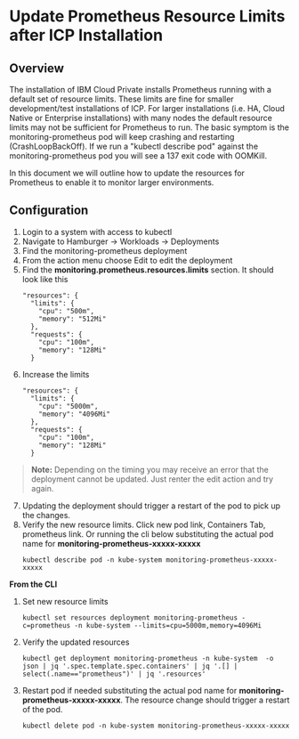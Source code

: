 Update Prometheus Resource Limits after ICP Installation
=============================================

## Overview
The installation of IBM Cloud Private installs Prometheus running with a default set of resource limits. These limits are fine for smaller 
development/test installations of ICP. For larger installations (i.e. HA, Cloud Native or Enterprise installations) with many nodes the 
default resource limits may not be sufficient for Prometheus to run. The basic symptom is the monitoring-prometheus pod will keep crashing 
and restarting (CrashLoopBackOff). If we run a "kubectl describe pod" against the monitoring-prometheus pod you will see a 137 exit code
with OOMKill.

In this document we will outline how to update the resources for Prometheus to enable it to monitor larger environments.


Configuration
------------

1.  Login to a system with access to kubectl
2.  Navigate to Hamburger -> Workloads -> Deployments
3.  Find the monitoring-prometheus deployment
4.  From the action menu choose Edit to edit the deployment
5.  Find the **monitoring.prometheus.resources.limits** section. It should look like this
    ```  
    "resources": {
      "limits": {
        "cpu": "500m",
        "memory": "512Mi"
      },
      "requests": {
        "cpu": "100m",
        "memory": "128Mi"
      }
    ```
6.  Increase the limits
    ```
    "resources": {
      "limits": {
        "cpu": "5000m",
        "memory": "4096Mi"
      },
      "requests": {
        "cpu": "100m",
        "memory": "128Mi"
      }
    ```
> **Note:** Depending on the timing you may receive an error that the deployment cannot be updated. Just renter the edit action and try again.
	
7. Updating the deployment should trigger a restart of the pod to pick up the changes. 
8. Verify the new resource limits. Click new pod link, Containers Tab, prometheus link. 
Or running the cli below substituting the actual pod name for **monitoring-prometheus-xxxxx-xxxxx**
   ```
   kubectl describe pod -n kube-system monitoring-prometheus-xxxxx-xxxxx
   ``` 

**From the CLI**
1.  Set new resource limits
    ```
    kubectl set resources deployment monitoring-prometheus -c=prometheus -n kube-system --limits=cpu=5000m,memory=4096Mi
    ```
2.  Verify the updated resources
	```
	kubectl get deployment monitoring-prometheus -n kube-system  -o json | jq '.spec.template.spec.containers' | jq '.[] | select(.name=="prometheus")' | jq '.resources'
	```
3.  Restart pod if needed substituting the actual pod name for **monitoring-prometheus-xxxxx-xxxxx**. 
The resource change should trigger a restart of the pod.
    ```
    kubectl delete pod -n kube-system monitoring-prometheus-xxxxx-xxxxx	
	```
  